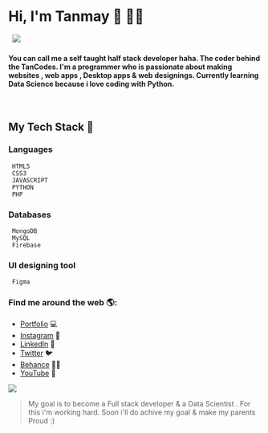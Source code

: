 # Hi, I'm Tanmay  👋 👨‍💻
&nbsp;
![](https://raw.githubusercontent.com/TanCodes/img/main/gitimg.png?token=APMOA4UPRTOXQUZ5RF3O4TDAFQDXS)
#### You can call me a self taught half stack developer haha. The coder behind the TanCodes. I'm a programmer who is passionate about making websites , web apps , Desktop apps & web designings. Currently learning Data Science because i love coding with Python. 
&nbsp;
## My Tech Stack 🤘
###  Languages
>
     HTML5
     CSS3
     JAVASCRIPT
     PYTHON
     PHP
### Databases
>
     MongoDB
     MySQL
     Firebase
### UI designing tool
>
     Figma
### Find me around the web 🌎:
>
* [Portfolio](http://tancodes.atspace.cc/) 💻
* [Instagram](https://www.instagram.com/_tancodes_/) 📌
* [LinkedIn](https://www.linkedin.com/in/tanmay-barvi-2a0206126/) 💼
* [Twitter](https://twitter.com/TanCodes) 🐦
* [Behance](https://www.behance.net/tanmaybrv) ✍🏾
* [YouTube](https://www.youtube.com/channel/UC370GTtJnvWs8wDH9UXoBzQ?view_as=subscriber) 🔔

![](https://raw.githubusercontent.com/TanCodes/img/main/ezgif-6-c5c72c3f9fb3.gif?token=APMOA4TBHSYOOUPLS74CZFLAFQDYM) 
> My goal is to become a Full stack developer & a Data Scientist .
>For this i'm working hard. Soon i'll do achive my goal & make my parents Proud :)
